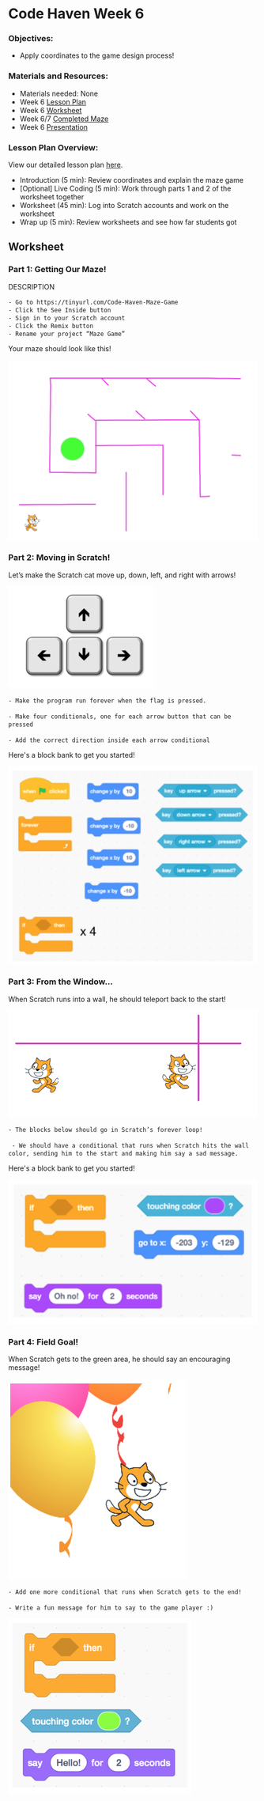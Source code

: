 # Code Haven Week 6

### Objectives: 
- Apply coordinates to the game design process!

### Materials and Resources: 
- Materials needed: None
- Week 6 [Lesson Plan](https://drive.google.com/open?id=14-NxCD6bIkEZVVJLU4RlrasxC_l0rqS5R3BBnXB0__E)
- Week 6 [Worksheet](https://drive.google.com/open?id=11Th9ErVbP9gbHyC6OwwKvOUkQIhpCV53K1CBYJ8pono)
- Week 6/7 [Completed Maze](https://scratch.mit.edu/projects/379997943/)
- Week 6 [Presentation](https://drive.google.com/open?id=1ttHJ63b1lnw03QZp5g6hFioGTG4j05ycTxVTHIIYYZo)

### Lesson Plan Overview:
View our detailed lesson plan [here](https://drive.google.com/open?id=14-NxCD6bIkEZVVJLU4RlrasxC_l0rqS5R3BBnXB0__E).
- Introduction (5 min): Review coordinates and explain the maze game
- \[Optional] Live Coding (5 min): Work through parts 1 and 2 of the worksheet together
- Worksheet (45 min): Log into Scratch accounts and work on the worksheet
- Wrap up (5 min): Review worksheets and see how far students got

## Worksheet
### Part 1: Getting Our Maze!

DESCRIPTION 

    - Go to https://tinyurl.com/Code-Haven-Maze-Game 
    - Click the See Inside button
    - Sign in to your Scratch account 
    - Click the Remix button
    - Rename your project “Maze Game” 
    
Your maze should look like this! 

![block bank #1](/assets/images/week6/img1.png)

### Part 2: Moving in Scratch!

Let’s make the Scratch cat move up, down, left, and right with arrows!

![image #1](/assets/images/week6/img2.png)

    - Make the program run forever when the flag is pressed.

    - Make four conditionals, one for each arrow button that can be pressed 

    - Add the correct direction inside each arrow conditional 
    
Here's a block bank to get you started!

![block bank #1](/assets/images/week6/bb2.png)

### Part 3: From the Window…

When Scratch runs into a wall, he should teleport back to the start!

![image #3](/assets/images/week6/img3.png)

    - The blocks below should go in Scratch’s forever loop!

     - We should have a conditional that runs when Scratch hits the wall color, sending him to the start and making him say a sad message.


Here's a block bank to get you started!

![block bank #3](/assets/images/week6/bb3.png)

### Part 4: Field Goal!

When Scratch gets to the green area, he should say an encouraging message!

![image #4](/assets/images/week6/img4.png)

    - Add one more conditional that runs when Scratch gets to the end! 
    
    - Write a fun message for him to say to the game player :)

![block bank #4](/assets/images/week6/bb4.png)



